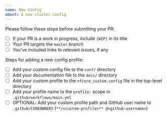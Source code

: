```yaml
---
name: New Config
about: A new cluster config
---
```


Please follow these steps before submitting your PR:

- [ ] If your PR is a work in progress, include `[WIP]` in its title
- [ ] Your PR targets the `master` branch
- [ ] You've included links to relevant issues, if any

Steps for adding a new config profile:

- [ ] Add your custom config file to the `conf/` directory
- [ ] Add your documentation file to the `docs/` directory
- [ ] Add your custom profile to the `nfcore_custom.config` file in the top-level directory
- [ ] Add your profile name to the `profile:` scope in `.github/workflows/main.yml`
- [ ] OPTIONAL: Add your custom profile path and GitHub user name to `.github/CODEOWNERS` (`**/<custom-profile>** @<github-username>`)

<!--
If you require/still waiting for a review, please feel free to request a review from @nf-core/maintainers

Please see uploading to`nf-core/configs` for more details:
https://github.com/nf-core/configs#uploading-to-nf-coreconfigs

Thank you for contributing to nf-core!
-->
